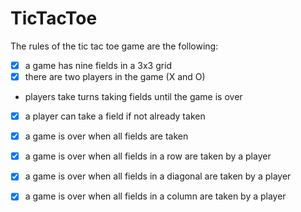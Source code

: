 # TicTacToe

The rules of the tic tac toe game are the following:
- [x] a game has nine fields in a 3x3 grid
- [x] there are two players in the game (X and O)
- players take turns taking fields until the game is over
- [x] a player can take a field if not already taken
- [x] a game is over when all fields are taken
- [x] a game is over when all fields in a row are taken by a player
- [x] a game is over when all fields in a diagonal are taken by a player
- [x] a game is over when all fields in a column are taken by a player

